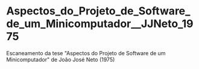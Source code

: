 # Aspectos_do_Projeto_de_Software_de_um_Minicomputador__JJNeto_1975
Escaneamento da tese "Aspectos do Projeto de Software de um Minicomputador" de João José Neto (1975)
